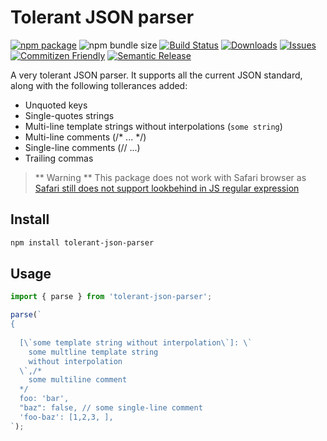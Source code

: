 # Tolerant JSON parser

[![npm package][npm-img]][npm-url]
![npm bundle size](https://img.shields.io/bundlephobia/minzip/tolerant-json-parser)
[![Build Status][build-img]][build-url]
[![Downloads][downloads-img]][downloads-url]
[![Issues][issues-img]][issues-url]
[![Commitizen Friendly][commitizen-img]][commitizen-url]
[![Semantic Release][semantic-release-img]][semantic-release-url]

A very tolerant JSON parser. It supports all the current JSON standard, along with the following tollerances added:

- Unquoted keys
- Single-quotes strings
- Multi-line template strings without interpolations (`some string`)
- Multi-line comments (/\* ... \*/)
- Single-line comments (// ...)
- Trailing commas

> ** Warning **
> This package does not work with Safari browser as [Safari still does not support lookbehind in JS regular expression](https://caniuse.com/js-regexp-lookbehind)

## Install

```bash
npm install tolerant-json-parser
```

## Usage

```ts
import { parse } from 'tolerant-json-parser';

parse(`
{
  
  [\`some template string without interpolation\`]: \`
    some multline template string
    without interpolation
  \`,/*
    some multiline comment
  */
  foo: 'bar',
  "baz": false, // some single-line comment
  'foo-baz': [1,2,3, ],
`);
```

[build-img]: https://github.com/jackardios/tolerant-json-parser/actions/workflows/release.yml/badge.svg
[build-url]: https://github.com/jackardios/tolerant-json-parser/actions/workflows/release.yml
[downloads-img]: https://img.shields.io/npm/dt/tolerant-json-parser
[downloads-url]: https://www.npmtrends.com/tolerant-json-parser
[npm-img]: https://img.shields.io/npm/v/tolerant-json-parser
[npm-url]: https://www.npmjs.com/package/tolerant-json-parser
[issues-img]: https://img.shields.io/github/issues/jackardios/tolerant-json-parser
[issues-url]: https://github.com/jackardios/tolerant-json-parser/issues
[semantic-release-img]: https://img.shields.io/badge/%20%20%F0%9F%93%A6%F0%9F%9A%80-semantic--release-e10079.svg
[semantic-release-url]: https://github.com/semantic-release/semantic-release
[commitizen-img]: https://img.shields.io/badge/commitizen-friendly-brightgreen.svg
[commitizen-url]: http://commitizen.github.io/cz-cli/
